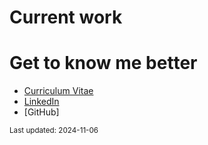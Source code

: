 <style>
  #header {
    display: none !important;
  }

  section {
    margin-top: 0 !important;
    max-width: 800px !important;
  }

  .wrapper {
    max-width: 800px !important;
  }

  .job-container {
    display: flex;
    align-items: center;
    background-color: #333;
    padding: 20px;
    margin: 20px 0;
    border-radius: 8px;
    box-shadow: 0 4px 8px rgba(0, 0, 0, 0.5);
    transition: transform 0.3s ease;
  }

  .job-image img {
    width: 200px;
    height: 120px;
    object-fit: cover;
    border-radius: 5px;
    margin-right: 20px;
    border: 3px solid #f0f0f0;
  }

  .job-description h2 {
    margin: 0;
    color: #c0c0c0;
    font-size: 1.5em;
  }

  .job-description p {
    margin: 5px 0;
    color: #e0e0e0;
    font-size: 0.9em;
    line-height: 1.4;
  }

  .job-description p strong {
    color: #a8a8a8;
  }

  .job-institution {
    font-style: italic;
  }

  .button-midnight {
    background-color: #444;
    color: #fff;
    border: 1px solid #666;
    padding: 8px 16px;
    border-radius: 5px;
    text-transform: uppercase;
    font-weight: bold;
    cursor: pointer;
    transition: background-color 0.3s, color 0.3s, border-color 0.3s;
    font-size: 0.9em;
  }

  .button-midnight:hover {
    background-color: #666;
    color: #fff;
    border-color: #888;
  }

  .button-midnight:active {
    background-color: #333;
    color: #fff;
    border-color: #555;
  }
</style>

# Current work

<div id="jobs"></div>

# Get to know me better

- [Curriculum Vitae]()
- [LinkedIn]()
- [GitHub]

<small>
Last updated: 2024-11-06
</small>

<script>
  class Job {
    constructor(title, institution, location, description, link, linkTitle) {
      this.title = title;
      this.location = location;
      this.description = description;
      this.link = link;
      this.linkTitle = linkTitle;
    }
  }

  function jobContainer(job) {
    return `
      <div class="job-container">
        <div class="job-description">
          <h2>${job.title}</h2>
          <p class="job-institution">${job.institution}</p>
          <p>${job.location}</p>
          <p>${job.description}</p>
          <a href="${job.link}" target="_blank">
            <button class="button-midnight">${job.linkTitle}</button>
          </a>
        </div>
      </div>
    `;
  }

  fetch("jobs.json")
    .then((response) => response.json())
    .then((jobs) => {
      document.getElementById("jobs").innerHTML = jobs.map(jobContainer).join("");
    })
    .catch((error) => console.error("Error loading jobs:", error));
</script>
